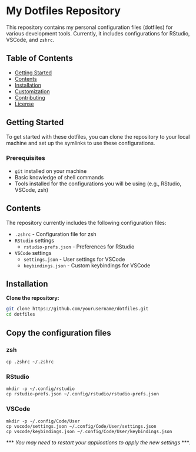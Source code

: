 # My Dotfiles Repository

This repository contains my personal configuration files (dotfiles) for various development tools. Currently, it includes configurations for RStudio, VSCode, and `zshrc`. 

## Table of Contents

- [Getting Started](#getting-started)
- [Contents](#contents)
- [Installation](#installation)
- [Customization](#customization)
- [Contributing](#contributing)
- [License](#license)

## Getting Started

To get started with these dotfiles, you can clone the repository to your local machine and set up the symlinks to use these configurations.

### Prerequisites

- `git` installed on your machine
- Basic knowledge of shell commands
- Tools installed for the configurations you will be using (e.g., RStudio, VSCode, zsh)

## Contents

The repository currently includes the following configuration files:

- `.zshrc` - Configuration file for zsh
- `RStudio` settings
  - `rstudio-prefs.json` - Preferences for RStudio
- `VSCode` settings
  - `settings.json` - User settings for VSCode
  - `keybindings.json` - Custom keybindings for VSCode

## Installation

**Clone the repository:**

   ```sh
   git clone https://github.com/yourusername/dotfiles.git
   cd dotfiles
   ```

## Copy the configuration files

### zsh
```
cp .zshrc ~/.zshrc
```

### RStudio
```
mkdir -p ~/.config/rstudio
cp rstudio-prefs.json ~/.config/rstudio/rstudio-prefs.json
```

### VSCode
```
mkdir -p ~/.config/Code/User
cp vscode/settings.json ~/.config/Code/User/settings.json
cp vscode/keybindings.json ~/.config/Code/User/keybindings.json
```

*** *You may need to restart your applications to apply the new settings* ***.